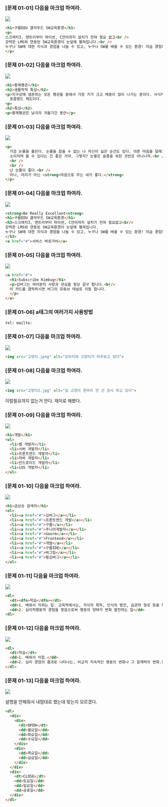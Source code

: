 ### [문제 01-01] 다음을 마크업 하여라.

![](images/01-01/01-01.png)

```HTML
<h1>구름EDU 클라우드 SW교육환경</h1>
<p>
스크래치3, 엔트리부터 파이썬, C언어까지 설치가 전혀 필요 없고<br />
강력한 LMS와 연동된 SW교육환경이 눈앞에 펼쳐집니다.<br />
누구나 SW에 대한 지식과 경험을 나눌 수 있고, 누구나 SW를 배울 수 있는 환경! 지금 경험해보세요!
</p>

```

### [문제 01-02] 다음을 마크업 하여라.

![](images/01-01/01-02.png)

```HTML
<h1>황제펭귄</h1>
<h2>생물학적 특성</h2>
<p>지구상에 생존하는 모든 펭귄들 중에서 가장 키가 크고 체중이 많이 나가는 종이다. 서식지는 남극과
  포클랜드 제도이다.
<p>
<h2>특성</h2>
<p>황제펭귄은 남극의 겨울기간 동안</p>
```

### [문제 01-03] 다음을 마크업 하여라.

![](images/01-01/01-03.png)

```HTML
<p>
  가끔 눈물을 흘린다. 눈물을 참을 수 없는 나 자신이 싫은 순간도 있다. 아픈 마음을 달래기 위해,
  소리치며 울 수 있다는 건 좋은 거야. 그렇지? 눈물은 슬픔을 위한 것만은 아니니까.<br />
  <br />
  <br />
  난 눈물이 좋다.<br />
  아니, 머리가 아닌 <strong>마음으로 우는 내가 좋다.</strong>
</p>
```

### [문제 01-04] 다음을 마크업 하여라.

![](images/01-01/01-04.png)

```HTML
<strong>Be Really Excellent<strong>
<h1>구름EDU 클라우드 SW교육환경</h1>
<h3>스크래치3, 엔트리부터 파이썬, C언어까지 설치가 전혀 필요없고<br/>
강력한 LMS와 연동된 SW교육환경이 눈앞에 펼쳐집니다.
누구나 SW에 대한 지식과 경험을 나눌 수 있고, 누구나 SW를 배울 수 있는 환경! 지금 경험해 보세요!
</h3>
<a href="#">서비스 바로가비</a>
```

### [문제 01-05] 다음을 마크업 하여라.

![](images/01-01/01-05.png)

```HTML
<a href="#">
  <h1>Subscribe Kimbug</h1>
  <p>김버그는 여러분의 사랑과 관심을 항상 갈구 합니다.<br/>
  이 카드를 클릭하시면 버그의 유튜브 태널로 이동 합니다.
  </p>
</a>

```

### [문제 01-06] a태그의 여러가지 사용방법

```HTML
tel: mailto:
```

### [문제 01-07] 다음을 마크업 하여라.

![](images/01-01/01-07.png)

```HTML
<img src="고양이.jpng" alt="강아지와 고양이가 마주보고 있다">
```

### [문제 01-08] 다음을 마크업 하여라.

![](images/01-01/01-08.png)

```HTML
<img src="고양이2.jpg" alt="길 고양이 한마리 먼 산 응시 하고 있다">
```

이럴필요까지 없는거 안다. 재미로 해봤다.

### [문제 01-09] 다음을 마크업 하여라.

![](images/01-01/01-09.png)

```HTML
<h1>개발</h1>
<ul>
  <li>웹 개발자</li>
  <li>서버 개발자</li>
  <li>프론트엔드 개발자</li>
  <li>자바 개발자</li>
  <li>안드로이드 개발자</li>
  <li>iOS 개발자</li>
</ul>

```

### [문제 01-10] 다음을 마크업 하여라.

![](images/01-01/01-10.png)

```HTML
<h1>급상승 검색어</h1>
<ol>
  <li><a href="#">김버그</a></li>
  <li><a href="#">프론트엔드 개발</a></li>
  <li><a href="#">구름</a></li>
  <li><a href="#">주니어개발자</a></li>
  <li><a href="#">Goorm</a></li>
  <li><a href="#">Frontend</a></li>
  <li><a href="#">개발</a></li>
  <li><a href="#">구름IDE</a></li>
  <li><a href="#">버그킴</a></li>
  <li><a href="#">튕김버그</a></li>
</ol>

```

### [문제 01-11] 다음을 마크업 하여라.

![](images/01-01/01-11.png)

```HTML
<dl>
  <dt><dfn>학습</dfn></dt>
  <dd>1. 배워서 익히는 일. 교육학에서는, 지식의 획득, 인식의 발전, 습관의 형성 등을 목표로 하는 의식적 행동을 가리킴.</dd>
  <dd>2. 심리적행동적 경험을 쌓음으로써 행동의 양태가 변화 발전하는 일</dd>
<dl>

```

### [문제 01-12] 다음을 마크업 하여라.

![](images/01-01/01-12.png)

```HTML
<dl>
  <dt>학습</dt>
  <dd>1. 배워서 익힘.</dd>
  <dd>2. 심리 경험의 결과로 나타나는, 비교적 지속적인 행동의 변화나 그 잠재력의 변화.또는 지식을 습득하는 과정</dd>
</dl>
```

### [문제 01-13] 다음을 마크업 하여라.

![](images/01-01/01-13.png)

설명을 안해줘서 내맘대로 했는데 맞는지 모르겠다.

```HTML
<dl>
  <div>
    <div>
      <dt>OPEN</dt>
      <dd>월요일</dd>
      <dd>화요일</dd>
      <dd>수요일</dd>
    </div>
    <div>
      <dd>목요일</dd>
      <dd>금요일</dd>
    </div>
  </div>
  <div>
    <dt>CLOSE</dt>
    <dd>토요일</dd>
    <dd>일요일</dd>
    <dd>공휴일</dd>
  </div>
</dl>
```
